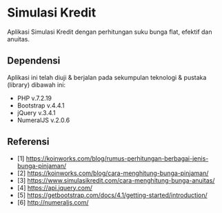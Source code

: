 # Simulasi Kredit
Aplikasi Simulasi Kredit dengan perhitungan suku bunga flat, efektif dan anuitas.

## Dependensi
Aplikasi ini telah diuji & berjalan pada sekumpulan teknologi & pustaka (library) dibawah ini:

- PHP v.7.2.19
- Bootstrap v.4.4.1
- jQuery v.3.4.1
- NumeralJS v.2.0.6

## Referensi
- [1] https://koinworks.com/blog/rumus-perhitungan-berbagai-jenis-bunga-pinjaman/
- [2] https://koinworks.com/blog/cara-menghitung-bunga-pinjaman/
- [3] https://www.simulasikredit.com/cara-menghitung-bunga-anuitas/
- [4] https://api.jquery.com/
- [5] https://getbootstrap.com/docs/4.1/getting-started/introduction/
- [6] http://numeraljs.com/ 
